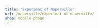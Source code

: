 ```yaml
---
title: "Experimax of Naperville"
url: /naperville/experimax-of-naperville/
shop: mobile phone
---
```

